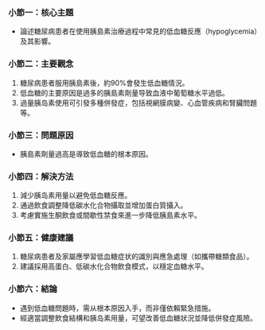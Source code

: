 ### 小節一：核心主題  
- 論述糖尿病患者在使用胰島素治療過程中常見的低血糖反應（hypoglycemia）及其影響。  

### 小節二：主要觀念  
1. 糖尿病患者服用胰島素後，約90%會發生低血糖情況。  
2. 低血糖的主要原因是過多的胰島素劑量导致血液中葡萄糖水平過低。  
3. 過量胰岛素使用可引發多種併發症，包括視網膜病變、心血管疾病和腎臟問題等。  

### 小節三：問題原因  
- 胰島素劑量過高是導致低血糖的根本原因。  

### 小節四：解決方法  
1. 減少胰岛素用量以避免低血糖反應。  
2. 通過飲食調整降低碳水化合物攝取並增加蛋白質攝入。  
3. 考慮實施生酮飲食或間歇性禁食來進一步降低胰島素水平。  

### 小節五：健康建議  
1. 糖尿病患者及家屬應學習低血糖症状的識別與應急處理（如攜帶糖類食品）。  
2. 建議採用高蛋白、低碳水化合物飲食模式，以穩定血糖水平。  

### 小節六：結論  
- 遇到低血糖問題時，需从根本原因入手，而非僅依賴緊急措施。  
- 經適當調整飲食結構和胰岛素用量，可望改善低血糖狀況並降低併發症風險。
